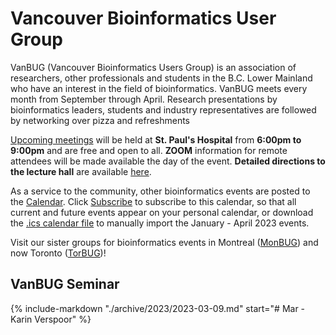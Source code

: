 # **Vancouver Bioinformatics User Group**

VanBUG (Vancouver Bioinformatics Users Group) is an association of researchers, other professionals and students in the B.C. Lower Mainland who have an interest in the field of bioinformatics. VanBUG meets every month from September through April. Research presentations by bioinformatics leaders, students and industry representatives are followed by networking over pizza and refreshments

[Upcoming meetings](./schedule) will be held at **St. Paul's Hospital** from **6:00pm to 9:00pm** and are free and open to all. **ZOOM** information for remote attendees will be made available the day of the event. **Detailed directions to the lecture hall** are available [here](https://drive.google.com/file/d/1HPypJGL_04fYOw9WS1-pZ9dsrYWtIjU7/view?usp=sharing).

As a service to the community, other bioinformatics events are posted to the [Calendar](https://calendar.google.com/calendar/embed?src=vanbioinfo%40gmail.com&ctz=America%2FVancouver). Click [Subscribe](https://calendar.google.com/calendar/u/1?cid=dmFuYmlvaW5mb0BnbWFpbC5jb20) to subscribe to this calendar, so that all current and future events appear on your personal calendar, or download the [.ics calendar file](https://drive.google.com/file/d/1oTGLAUsSEVpLf9OSMSn69mShRycXWriB/view?usp=sharing) to manually import the January - April 2023 events.

Visit our sister groups for bioinformatics events in Montreal ([MonBUG](https://www.monbug.ca/)) and now Toronto ([TorBUG](https://torbug.org/))!

## VanBUG Seminar

{%
   include-markdown "./archive/2023/2023-03-09.md"
   start="# Mar - Karin Verspoor"
%}
